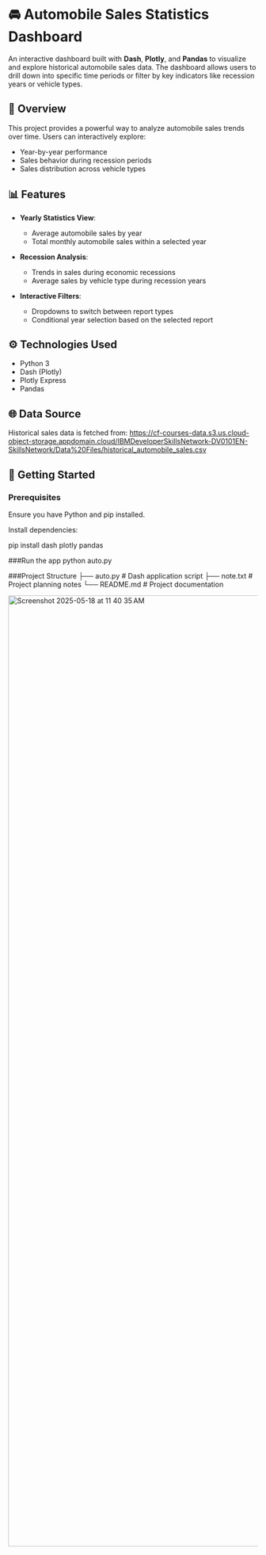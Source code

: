 # 🚘 Automobile Sales Statistics Dashboard

An interactive dashboard built with **Dash**, **Plotly**, and **Pandas** to visualize and explore historical automobile sales data. The dashboard allows users to drill down into specific time periods or filter by key indicators like recession years or vehicle types.

## 🎯 Overview

This project provides a powerful way to analyze automobile sales trends over time. Users can interactively explore:
- Year-by-year performance
- Sales behavior during recession periods
- Sales distribution across vehicle types

## 📊 Features

- **Yearly Statistics View**:
  - Average automobile sales by year
  - Total monthly automobile sales within a selected year

- **Recession Analysis**:
  - Trends in sales during economic recessions
  - Average sales by vehicle type during recession years

- **Interactive Filters**:
  - Dropdowns to switch between report types
  - Conditional year selection based on the selected report

## ⚙️ Technologies Used

- Python 3
- Dash (Plotly)
- Plotly Express
- Pandas

## 🌐 Data Source

Historical sales data is fetched from:
https://cf-courses-data.s3.us.cloud-object-storage.appdomain.cloud/IBMDeveloperSkillsNetwork-DV0101EN-SkillsNetwork/Data%20Files/historical_automobile_sales.csv


## 🚀 Getting Started

### Prerequisites

Ensure you have Python and pip installed.

Install dependencies:

pip install dash plotly pandas

###Run the app
python auto.py

###Project Structure
├── auto.py        # Dash application script
├── note.txt       # Project planning notes
└── README.md      # Project documentation

<img width="1920" alt="Screenshot 2025-05-18 at 11 40 35 AM" src="https://github.com/user-attachments/assets/7c76fb9a-e6e1-4fe6-805b-16963b2bfb0e" />

